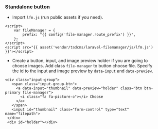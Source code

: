 ### Standalone button
- Import ``lfm.js`` (run public assets if you need).
```
<script>
    var fileManager = {
        prefix: "{{ config('file-manager.route_prefix') }}",
    };
</script>
<script src="{{ asset('vendor/tadcms/laravel-filemanager/js/lfm.js') }}"></script>
```

- Create a button, input, and image preview holder if you are going to choose images. Add class ``file-manager`` to button choose file. Specify the id to the input and image preview by ``data-input`` and ``data-preview``.
```
<div class="input-group">
   <span class="input-group-btn">
     <a data-input="thumbnail" data-preview="holder" class="btn btn-primary file-manager">
       <i class="fa fa-picture-o"></i> Choose
     </a>
   </span>
   <input id="thumbnail" class="form-control" type="text" name="filepath">
 </div>
 <div id="holder"></div>
```
